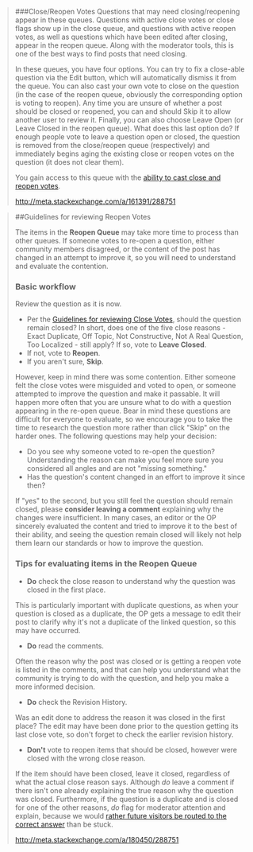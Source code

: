 > ###Close/Reopen Votes
> Questions that may need closing/reopening appear in these queues. Questions with active close votes or close flags show up in the close queue, and questions with active reopen votes, as well as questions which have been edited after closing, appear in the reopen queue. Along with the moderator tools, this is one of the best ways to find posts that need closing.
>
> In these queues, you have four options. You can try to fix a close-able question via the Edit button, which will automatically dismiss it from the queue. You can also cast your own vote to close on the question (in the case of the reopen queue, obviously the corresponding option is voting to reopen). Any time you are unsure of whether a post should be closed or reopened, you can and should Skip it to allow another user to review it. Finally, you can also choose Leave Open (or Leave Closed in the reopen queue). What does this last option do? If enough people vote to leave a question open or closed, the question is removed from the close/reopen queue (respectively) and immediately begins aging the existing close or reopen votes on the question (it does not clear them).
>
> You gain access to this queue with the [ability to cast close and reopen votes](http://meta.stackoverflow.com/privileges/close-questions).
> 
> http://meta.stackexchange.com/a/161391/288751

<!-- -->

> ##Guidelines for reviewing Reopen Votes
> 
> The items in the **Reopen Queue** may take more time to process than other queues.  If someone votes to re-open a question, either community members disagreed, or the content of the post has changed in an attempt to improve it, so you will need to understand and evaluate the contention.
> 
> ### Basic workflow
> 
> Review the question as it is now. 
>  
>  * Per the [Guidelines for reviewing Close Votes](http://meta.stackexchange.com/a/180032/183887), should the question remain closed?  In short, does one of the five close reasons - Exact Duplicate, Off Topic, Not Constructive, Not A Real Question, Too Localized - still apply?  If so, vote to **Leave Closed**.
>  * If not, vote to **Reopen**.
>  * If you aren't sure, **Skip**.
> 
> However, keep in mind there was some contention. Either someone felt the close votes were misguided and voted to open, or someone attempted to improve the question and make it passable.  It will happen more often that you are unsure what to do with a question appearing in the re-open queue.  Bear in mind these questions are difficult for everyone to evaluate, so we encourage you to take the time to research the question more rather than click "Skip" on the harder ones.  The following questions may help your decision:
> 
>  * Do you see why someone voted to re-open the question?  Understanding the reason can make you feel more sure you considered all angles and are not "missing something."
>  * Has the question's content changed in an effort to improve it since then?
> 
> If "yes" to the second, but you still feel the question should remain closed, please **consider leaving a comment** explaining why the changes were insufficient.  In many cases, an editor or the OP sincerely evaluated the content and tried to improve it to the best of their ability, and seeing the question remain closed will likely not help them learn our standards or how to improve the question.
> 
> ### Tips for evaluating items in the Reopen Queue
> 
> * **Do** check the close reason to understand why the question was closed in the first place. 
> 
>  This is particularly important with duplicate questions, as when your question is closed as a duplicate, the OP gets a message to edit their post to clarify why it's not a duplicate of the linked question, so this may have occurred. 
> 
> * **Do** read the comments. 
> 
>  Often the reason why the post was closed or is getting a reopen vote is listed in the comments, and that can help you understand what the community is trying to do with the question, and help you make a more informed decision.
> 
> * **Do** check the Revision History. 
> 
>  Was an edit done to address the reason it was closed in the first place? The edit may have been done prior to the question getting its last close vote, so don't forget to check the earlier revision history.
> 
> * **Don't** vote to reopen items that should be closed, however were closed with the wrong close reason.
> 
>  If the item should have been closed, leave it closed, regardless of what the actual close reason says. Although *do* leave a comment if there isn't one already explaining the true reason why the question was closed.  Furthermore, if the question is a duplicate and is closed for one of the other reasons, *do* flag for moderator attention and explain, because we would [rather future visitors be routed to the correct answer](http://meta.stackexchange.com/q/178955/183887) than be stuck.
> 
> http://meta.stackexchange.com/a/180450/288751

